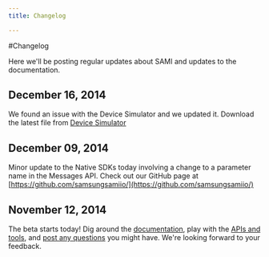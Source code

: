 ```yaml
---
title: Changelog

---
```


#Changelog

Here we'll be posting regular updates about SAMI and updates to the documentation.

## December 16, 2014

We found an issue with the Device Simulator and we updated it. Download the latest file from [Device Simulator](/sami/demos-tools/device-simulator.html)

## December 09, 2014

Minor update to the Native SDKs today involving a change to a parameter name in the Messages API. Check out our GitHub page at [https://github.com/samsungsamiio/](https://github.com/samsungsamiio/)

## November 12, 2014

The beta starts today! Dig around the [documentation](/sami/sami-documentation/), play with the [APIs and tools](/sami/demos-tools/), and [post any questions](/community/) you might have. We're looking forward to your feedback.
